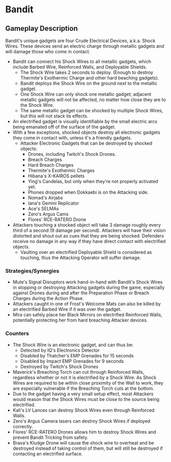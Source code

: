 # Bandit

## Gameplay Description

Bandit's unique gadgets are four Crude Electrical Devices, a.k.a. Shock Wires. These devices send an electric charge through metallic gadgets and will damage those who come in contact.

- Bandit can connect his Shock Wires to all metallic gadgets, which include Barbed Wire, Reinforced Walls, and Deployable Shields.
  - The Shock Wire takes 2 seconds to deploy. (Enough to destroy Thermite's Exothermic Charge and other hard beaching gadgets).
  - Bandit deploys the Shock Wire on the ground next to the metallic gadget.
  - One Shock Wire can only shock one metallic gadget; adjacent metallic gadgets will not be affected, no matter how close they are to the Shock Wire.
  - The same metallic gadget can be shocked by multiple Shock Wires, but this will not stack its effects.
- An electrified gadget is visually identifiable by the small electric arcs being emanated off of the surface of the gadget.
- With a few exceptions, shocked objects destroy all electronic gadgets they come in contact with, unless it's a friendly gadgets.
  - Attacker Electronic Gadgets that can be destroyed by shocked objects:
    - Drones, including Twitch's Shock Drones.
    - Breach Charges
    - Hard Breach Charges
    - Thermite's Exothermic Charges
    - Hibana's X-KAIROS pellets
    - Ying's Candelas, but only when they're not properly activated yet.
    - Phones dropped when Dokkaebi is on the Attacking side.
    - Nomad's Airjabs
    - Iana's Gemini Replicator
    - Ace's SELMAs
    - Zero's Argus Cams
    - Flores' RCE-RATERO Drone
- Attackers touching a shocked object will take 3 damage roughly every third of a second (9 damage per second). Attackers will have their vision distorted and shout out as cues that they are being shocked. Defenders receive no damage in any way if they have direct contact with electrified objects.
  - Vaulting over an electrified Deployable Shield is considered as touching, thus the Attacking Operator will suffer damage.

### Strategies/Synergies

- Mute's Signal Disruptors work hand-in-hand with Bandit's Shock Wires in stopping or destroying Attacking gadgets during the game, especially against Drones during and after the Preparation Phase or Breach Charges during the Action Phase.
- Attackers caught in one of Frost's Welcome Mats can also be killed by an electrified Barbed Wire if it was over the gadget.
- Mira can safely place her Black Mirrors on electrified Reinforced Walls, potentially protecting her from hard breaching Attacker devices.

### Counters

- The Shock Wire is an electronic gadget, and can thus be:
  - Detected by IQ's Electronics Detector
  - Disabled by Thatcher's EMP Grenades for 15 seconds
  - Disabled by Impact EMP Grenades for 9 seconds
  - Destroyed by Twitch's Shock Drones
- Maverick's Breaching Torch can cut through Reinforced Walls, regardless whether or not it is electrified by a Shock Wire. As Shock Wires are required to be within close proximity of the Wall to work, they are especially vulnerable if the Breaching Torch cuts at the bottom.
- Due to the gadget having a very small setup effect, most Attackers would reason that the Shock Wires must be close to the source being electrified.
- Kali's LV Lances can destroy Shock Wires even through Reinforced Walls.
- Zero's Argus Camera lasers can destroy Shock Wires if deployed correctly.
- Flores' RCE-RATERO Drones allows him to destroy Shock Wires and prevent Bandit Tricking from safety.
- Brava's Kludge Drone will cause the shock wire to overheat and be destroyed instead of taking control of them, but will still be destroyed if contacting an electrified surface.
